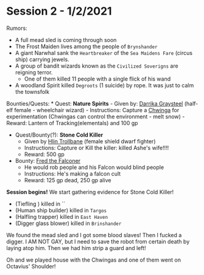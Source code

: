 # Session 2 - 1/2/2021

Rumors:
- A full mead sled is coming through soon
- The Frost Maiden lives among the people of `Brynshander`
- A giant Narwhal sank the `Heartbreaker` of the `Sea Maidens Fare` (circus ship) carrying jewels.
- A group of bandit wizards known as the `Civilized Soverigns` are reigning terror.
	* One of them killed 11 people with a single flick of his wand
- A woodland Spirit killed `Degroots` (1 suicide) by rope. It was just to calm the townsfolk

Bounties/Quests:
    * Quest: **Nature Spirits**
	- Given by: <u>Darrika Graysteel</u> (half-elf female - wheelchair wizard)
	- Instructions: Capture a <u>Chwinga</u> for experimentation (Chwingas can control the environment - melt snow)
	- Reward: Lantern of Tracking(elementals) and 100 gp
* Quest/Bounty(?): **Stone Cold Killer**
  - Given by <u>Hlin Trollbane</u> (female shield dwarf fighter)
  - Instructions: Capture or Kill the killer: killed Ashe's wife!!!!
  - Reward: 500 gp
* Bounty: <u>Fred the Falconer</u>
  - He would rob people and his Falcon would blind people
  - Instructions: He's making a falcon cult
  - Reward: 125 gp dead, 250 gp alive

**Session begins!**
We start gathering evidence for Stone Cold Killer!

* (Tiefling ) killed in ``
* (Human ship builder) killed in `Targos`
* (Halfling trapper) killed in `East Haven`
* (Digger glass blower) killed in `Brinshander`

We found the mead sled and I got some blood slaves! Then I fucked a digger.
I AM NOT GAY, but I need to save the robot from certain death by laying atop him.
Then we had him strip a guard and left!

Oh and we played house with the Chwingas and one of them went on Octavius' Shoulder!

